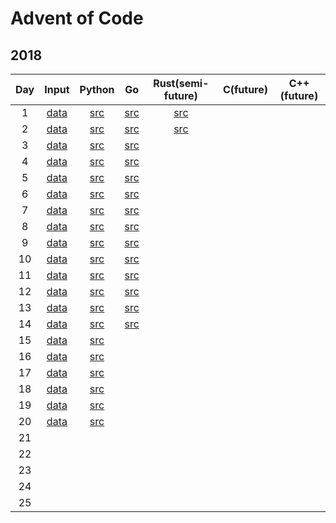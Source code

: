 # Advent of Code
## 2018
| Day | Input               | Python                      | Go                                | Rust(semi-future)                 | C(future) | C++(future) |
| :-: | :-----------------: | :-------------------------: | :-------------------------------: | :-------------------------------: | :-------: | :---------: |
| 1   | [data](2018/day1/)  | [src](2018/python/day1.py)  | [src](2018/go/src/day1/day1.go)   | [src](2018/rust/day1/src/main.rs) |           |             |
| 2   | [data](2018/day2/)  | [src](2018/python/day2.py)  | [src](2018/go/src/day2/day2.go)   | [src](2018/rust/day2/src/main.rs) |           |             |
| 3   | [data](2018/day3/)  | [src](2018/python/day3.py)  | [src](2018/go/src/day3/day3.go)   |                                   |           |             |
| 4   | [data](2018/day4/)  | [src](2018/python/day4.py)  | [src](2018/go/src/day4/day4.go)   |                                   |           |             |
| 5   | [data](2018/day5/)  | [src](2018/python/day5.py)  | [src](2018/go/src/day5/day5.go)   |                                   |           |             |
| 6   | [data](2018/day6/)  | [src](2018/python/day6.py)  | [src](2018/go/src/day6/day6.go)   |                                   |           |             |
| 7   | [data](2018/day7/)  | [src](2018/python/day7.py)  | [src](2018/go/src/day7/day7.go)   |                                   |           |             |
| 8   | [data](2018/day8/)  | [src](2018/python/day8.py)  | [src](2018/go/src/day8/day8.go)   |                                   |           |             |
| 9   | [data](2018/day9/)  | [src](2018/python/day9.py)  | [src](2018/go/src/day9/day9.go)   |                                   |           |             |
| 10  | [data](2018/day10/) | [src](2018/python/day10.py) | [src](2018/go/src/day10/day10.go) |                                   |           |             |
| 11  | [data](2018/day11/) | [src](2018/python/day11.py) | [src](2018/go/src/day11/day11.go) |                                   |           |             |
| 12  | [data](2018/day12/) | [src](2018/python/day12.py) | [src](2018/go/src/day12/day12.go) |                                   |           |             |
| 13  | [data](2018/day13/) | [src](2018/python/day13.py) | [src](2018/go/src/day13/day13.go) |                                   |           |             |
| 14  | [data](2018/day14/) | [src](2018/python/day14.py) | [src](2018/go/src/day14/day14.go) |                                   |           |             |
| 15  | [data](2018/day15/) | [src](2018/python/day15.py) |                                   |                                   |           |             |
| 16  | [data](2018/day16/) | [src](2018/python/day16.py) |                                   |                                   |           |             |
| 17  | [data](2018/day17/) | [src](2018/python/day17.py) |                                   |                                   |           |             |
| 18  | [data](2018/day18/) | [src](2018/python/day18.py) |                                   |                                   |           |             |
| 19  | [data](2018/day19/) | [src](2018/python/day19.py) |                                   |                                   |           |             |
| 20  | [data](2018/day20/) | [src](2018/python/day20.py) |                                   |                                   |           |             |
| 21  |                     |                             |                                   |                                   |           |             |
| 22  |                     |                             |                                   |                                   |           |             |
| 23  |                     |                             |                                   |                                   |           |             |
| 24  |                     |                             |                                   |                                   |           |             |
| 25  |                     |                             |                                   |                                   |           |             |
